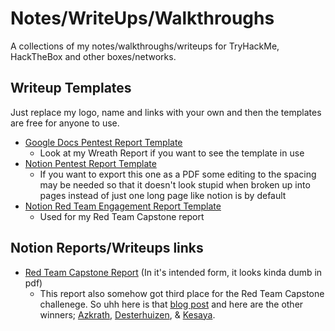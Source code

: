 # Notes/WriteUps/Walkthroughs
A collections of my notes/walkthroughs/writeups for TryHackMe, HackTheBox and other boxes/networks. 

## Writeup Templates
Just replace my logo, name and links with your own and then the templates are free for anyone to use.
* [Google Docs Pentest Report Template](https://docs.google.com/document/d/1ShZPwWHNc6Bxi9d8CuesNG8QTWPJjF3ubvyLr9urV58/edit?usp=sharing)
  * Look at my Wreath Report if you want to see the template in use
* [Notion Pentest Report Template](https://hironewf.notion.site/Penetration-Testing-Report-Template-d720d84dc6034cd992caf933cb692b4f) 
  * If you want to export this one as a PDF some editing to the spacing may be needed so that it doesn't look stupid when broken up into pages instead of just one long page like notion is by default
* [Notion Red Team Engagement Report Template](https://hironewf.notion.site/Red-Team-Engagement-Report-76150bbdd379486e96bce92a8a97323a?pvs=4)
  * Used for my Red Team Capstone report 
## Notion Reports/Writeups links
* [Red Team Capstone Report](https://hironewf.notion.site/Red-Team-Capstone-Report-4f53d584a90f4a9d91a022ff869c2878?pvs=4) (In it's intended form, it looks kinda dumb in pdf)
  * This report also somehow got third place for the Red Team Capstone challenege. So uhh here is that [blog post](https://tryhackme.com/r/resources/blog/hironewf-red-team-capstone-write-up) and here are the other winners; [Azkrath](https://tryhackme.com/r/resources/blog/azkraths-red-team-capstone-write-up), [Desterhuizen](https://tryhackme.com/r/resources/blog/desterhuizen-red-team-capstone-write-up), & [Kesaya](https://tryhackme.com/r/resources/blog/kesaya-red-team-capstone-write-up).

